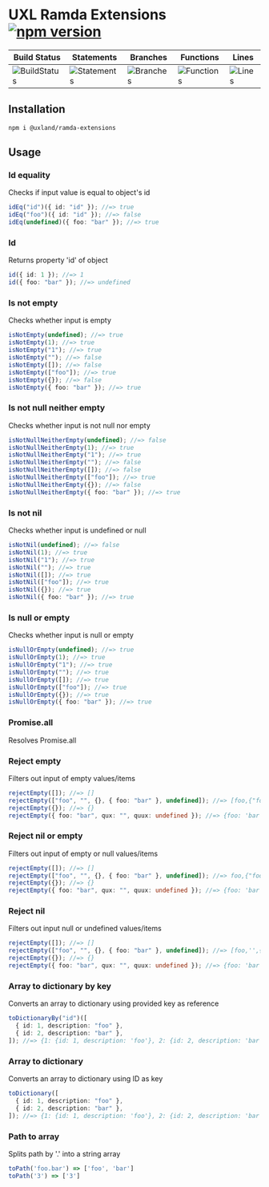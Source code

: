 # UXL Ramda Extensions [![npm version](https://badge.fury.io/js/%40uxland%2Framda-extensions.svg)](https://badge.fury.io/js/%40uxland%2Framda-extensions)

| Build Status                                    | Statements                                    | Branches                                  | Functions                                   | Lines                               |
| ----------------------------------------------- | --------------------------------------------- | ----------------------------------------- | ------------------------------------------- | ----------------------------------- |
| ![BuildStatus](#buildstatus# "Building Status") | ![Statements](#statements# "Make me better!") | ![Branches](#branches# "Make me better!") | ![Functions](#functions# "Make me better!") | ![Lines](#lines# "Make me better!") |

## Installation

`npm i @uxland/ramda-extensions`

## Usage

### Id equality

Checks if input value is equal to object's id

```typescript
idEq("id")({ id: "id" }); //=> true
idEq("foo")({ id: "id" }); //=> false
idEq(undefined)({ foo: "bar" }); //=> true
```

### Id

Returns property 'id' of object

```typescript
id({ id: 1 }); //=> 1
id({ foo: "bar" }); //=> undefined
```

### Is not empty

Checks whether input is empty

```typescript
isNotEmpty(undefined); //=> true
isNotEmpty(1); //=> true
isNotEmpty("1"); //=> true
isNotEmpty(""); //=> false
isNotEmpty([]); //=> false
isNotEmpty(["foo"]); //=> true
isNotEmpty({}); //=> false
isNotEmpty({ foo: "bar" }); //=> true
```

### Is not null neither empty

Checks whether input is not null nor empty

```typescript
isNotNullNeitherEmpty(undefined); //=> false
isNotNullNeitherEmpty(1); //=> true
isNotNullNeitherEmpty("1"); //=> true
isNotNullNeitherEmpty(""); //=> false
isNotNullNeitherEmpty([]); //=> false
isNotNullNeitherEmpty(["foo"]); //=> true
isNotNullNeitherEmpty({}); //=> false
isNotNullNeitherEmpty({ foo: "bar" }); //=> true
```

### Is not nil

Checks whether input is undefined or null

```typescript
isNotNil(undefined); //=> false
isNotNil(1); //=> true
isNotNil("1"); //=> true
isNotNil(""); //=> true
isNotNil([]); //=> true
isNotNil(["foo"]); //=> true
isNotNil({}); //=> true
isNotNil({ foo: "bar" }); //=> true
```

### Is null or empty

Checks whether input is null or empty

```typescript
isNullOrEmpty(undefined); //=> true
isNullOrEmpty(1); //=> true
isNullOrEmpty("1"); //=> true
isNullOrEmpty(""); //=> true
isNullOrEmpty([]); //=> true
isNullOrEmpty(["foo"]); //=> true
isNullOrEmpty({}); //=> true
isNullOrEmpty({ foo: "bar" }); //=> true
```

### Promise.all

Resolves Promise.all

### Reject empty

Filters out input of empty values/items

```typescript
rejectEmpty([]); //=> []
rejectEmpty(["foo", "", {}, { foo: "bar" }, undefined]); //=> [foo,{"foo":"bar"}, undefined]
rejectEmpty({}); //=> {}
rejectEmpty({ foo: "bar", qux: "", quux: undefined }); //=> {foo: 'bar'}
```

### Reject nil or empty

Filters out input of empty or null values/items

```typescript
rejectEmpty([]); //=> []
rejectEmpty(["foo", "", {}, { foo: "bar" }, undefined]); //=> foo,{"foo":"bar"}
rejectEmpty({}); //=> {}
rejectEmpty({ foo: "bar", qux: "", quux: undefined }); //=> {foo: 'bar'}
```

### Reject nil

Filters out input null or undefined values/items

```typescript
rejectEmpty([]); //=> []
rejectEmpty(["foo", "", {}, { foo: "bar" }, undefined]); //=> [foo,'',{"foo":"bar"}]
rejectEmpty({}); //=> {}
rejectEmpty({ foo: "bar", qux: "", quux: undefined }); //=> {foo: 'bar', qux: ''}
```

### Array to dictionary by key

Converts an array to dictionary using provided key as reference

```typescript
toDictionaryBy("id")([
  { id: 1, description: "foo" },
  { id: 2, description: "bar" },
]); //=> {1: {id: 1, description: 'foo'}, 2: {id: 2, description: 'bar'}}
```

### Array to dictionary

Converts an array to dictionary using ID as key

```typescript
toDictionary([
  { id: 1, description: "foo" },
  { id: 2, description: "bar" },
]); //=> {1: {id: 1, description: 'foo'}, 2: {id: 2, description: 'bar'}}
```

### Path to array

Splits path by '.' into a string array

```typescript
toPath('foo.bar') => ['foo', 'bar']
toPath('3') => ['3']
```
